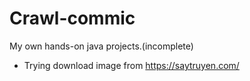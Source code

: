 # Crawl-commic
My own hands-on java projects.(incomplete)
 - Trying download image from https://saytruyen.com/

